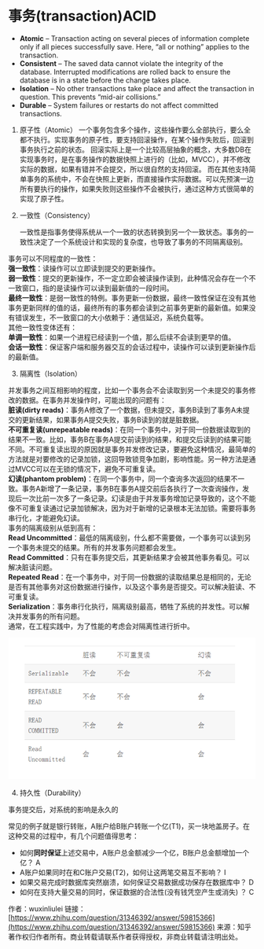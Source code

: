 # 事务\(transaction\)ACID



* **Atomic** – Transaction acting on several pieces of information complete only if all pieces successfully save.   Here, “all or nothing” applies to the transaction.
* **Consistent** – The saved data cannot violate the integrity of the database. Interrupted modifications are rolled back to ensure the database is in a state before the change takes place.
* **Isolation** – No other transactions take place and affect the transaction in question.   This prevents “mid-air collisions.”
* **Durable** – System failures or restarts do not affect committed transactions. 



1. 原子性（Atomic）     一个事务包含多个操作，这些操作要么全部执行，要么全都不执行。实现事务的原子性，要支持回滚操作，在某个操作失败后，回滚到事务执行之前的状态。     回滚实际上是一个比较高层抽象的概念，大多数DB在实现事务时，是在事务操作的数据快照上进行的（比如，MVCC），并不修改实际的数据，如果有错并不会提交，所以很自然的支持回滚。     而在其他支持简单事务的系统中，不会在快照上更新，而直接操作实际数据。可以先预演一边所有要执行的操作，如果失败则这些操作不会被执行，通过这种方式很简单的实现了原子性。
2. 一致性（Consistency）

   一致性是指事务使得系统从一个一致的状态转换到另一个一致状态。事务的一致性决定了一个系统设计和实现的复杂度，也导致了事务的不同隔离级别。

事务可以不同程度的一致性：  
**强一致性**：读操作可以立即读到提交的更新操作。  
**弱一致性**：提交的更新操作，不一定立即会被读操作读到，此种情况会存在一个不一致窗口，指的是读操作可以读到最新值的一段时间。  
**最终一致性**：是弱一致性的特例。事务更新一份数据，最终一致性保证在没有其他事务更新同样的值的话，最终所有的事务都会读到之前事务更新的最新值。如果没有错误发生，不一致窗口的大小依赖于：通信延迟，系统负载等。  
 其他一致性变体还有：  
**单调一致性**：如果一个进程已经读到一个值，那么后续不会读到更早的值。  
**会话一致性**：保证客户端和服务器交互的会话过程中，读操作可以读到更新操作后的最新值。

3. 隔离性（Isolation）

  
 并发事务之间互相影响的程度，比如一个事务会不会读取到另一个未提交的事务修改的数据。在事务并发操作时，可能出现的问题有：  
**脏读\(dirty reads\)**：事务A修改了一个数据，但未提交，事务B读到了事务A未提交的更新结果，如果事务A提交失败，事务B读到的就是脏数据。  
**不可重复读\(unrepeatable reads\)**：在同一个事务中，对于同一份数据读取到的结果不一致。比如，事务B在事务A提交前读到的结果，和提交后读到的结果可能不同。不可重复读出现的原因就是事务并发修改记录，要避免这种情况，最简单的方法就是对要修改的记录加锁，这回导致锁竞争加剧，影响性能。另一种方法是通过MVCC可以在无锁的情况下，避免不可重复读。  
**幻读\(phantom problem\)**：在同一个事务中，同一个查询多次返回的结果不一致。事务A新增了一条记录，事务B在事务A提交前后各执行了一次查询操作，发现后一次比前一次多了一条记录。幻读是由于并发事务增加记录导致的，这个不能像不可重复读通过记录加锁解决，因为对于新增的记录根本无法加锁。需要将事务串行化，才能避免幻读。  
 事务的隔离级别从低到高有：  
**Read Uncommitted**：最低的隔离级别，什么都不需要做，一个事务可以读到另一个事务未提交的结果。所有的并发事务问题都会发生。  
**Read Committed**：只有在事务提交后，其更新结果才会被其他事务看见。可以解决脏读问题。  
**Repeated Read**：在一个事务中，对于同一份数据的读取结果总是相同的，无论是否有其他事务对这份数据进行操作，以及这个事务是否提交。可以解决脏读、不可重复读。  
 **Serialization**：事务串行化执行，隔离级别最高，牺牲了系统的并发性。可以解决并发事务的所有问题。  
 通常，在工程实践中，为了性能的考虑会对隔离性进行折中。

![](.gitbook/assets/image%20%2811%29.png)

4. 持久性（Durability）

 事务提交后，对系统的影响是永久的



常见的例子就是银行转账，A账户给B账户转账一个亿\(T1\)，买一块地盖房子。在这种交易的过程中，有几个问题值得思考：

* 如何**同时保证**上述交易中，A账户总金额减少一个亿，B账户总金额增加一个亿？ A
* A账户如果同时在和C账户交易\(T2\)，如何让这两笔交易互不影响？ I
* 如果交易完成时数据库突然崩溃，如何保证交易数据成功保存在数据库中？ D
* 如何在支持大量交易的同时，保证数据的合法性\(没有钱凭空产生或消失\) ？ C



作者：wuxinliulei 链接：[https://www.zhihu.com/question/31346392/answer/59815366](https://www.zhihu.com/question/31346392/answer/59815366) 来源：知乎 著作权归作者所有。商业转载请联系作者获得授权，非商业转载请注明出处。

